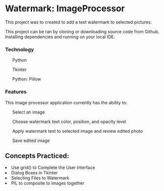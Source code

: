 <h1>Watermark: ImageProcessor</h1>

This project was to created to add a text watermark to selected pictures.

This project can be ran by cloning or downloading source code from Github. Installing dependencies and running on your local IDE.


<h3>Technology </h3>
<ul> Python</ul>
<ul>Tkinter </ul>
<ul>Python: Pillow </ul>




<h3>Features</h3>

This image processor application currently has the ability to:
<ul>
Select an image
</ul>
<ul>
Choose watermark text color, position, and opacity level
</ul>
<ul>
Apply watermark text to selected image and review edited photo
</ul>
<ul>
Save edited image 
</ul>

<h2>Concepts Practiced:</h2>
<li>Use grid() to Complete the User Interface
<li>Dialog Boxes in Tkinter
<li>Selecting Files to Watermark
<li> PIL to composite to images together
